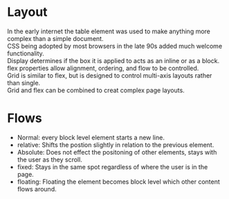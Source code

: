 # Layout  
In the early internet the table element was used to make anything more complex than a simple document.  
CSS being adopted by most browsers in the late 90s added much welcome functionality.  
Display determines if the box it is applied to acts as an inline or as a block.  
flex properties allow alignment, ordering, and flow to be controlled.  
Grid is similar to flex, but is designed to control multi-axis layouts rather than single.  
Grid and flex can be combined to creat complex page layouts.  

# Flows  
* Normal: every block level element starts a new line.  
* relative: Shifts the postion slightly in relation to the previous element.  
* Absolute: Does not effect the positoning of other elements, stays with the user as they scroll.  
* fixed: Stays in the same spot regardless of where the user is in the page.  
* floating: Floating the element becomes block level which other content flows around.  